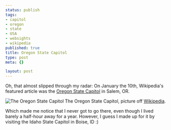 ```yaml
--- 
status: publish
tags: 
- capitol
- oregon
- state
- USA
- websights
- wikipedia
published: true
title: Oregon State Capitol
type: post
meta: {}

layout: post
---
```

Oh, that almost slipped through my radar: On January the 10th, Wikipedia's featured article was the <a href="http://en.wikipedia.org/wiki/Oregon_State_Capitol">Oregon State Capitol</a> in Salem, OR.

<div class="img-label">
<img src='http://fredericiana.com/wp-content/uploads/2008/01/oregon-state-capitol.jpg' alt='The Oregon State Capitol' />
The Oregon State Capitol, picture off <a href="http://en.wikipedia.org/wiki/Image:ORCap1.JPG">Wikipedia</a>.
</div>

Which made me notice that I never got to go there, even though I lived barely a half-hour away for a year. However, I guess I made up for it by visiting the Idaho State Capitol in Boise, ID :)
